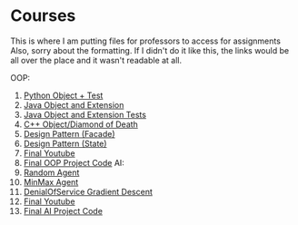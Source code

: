# Courses
This is where I am putting files for professors to access for assignments
Also, sorry about the formatting. If I didn't do it like this, the links would be all over the place and it wasn't readable at all.

OOP:
1. [Python Object + Test](https://github.com/JohnsonClayton/Courses/tree/master/OOP/simpleObjectPy)
2. [Java Object and Extension](https://github.com/JohnsonClayton/Courses/tree/master/OOP/simpleObjectJava/WaterTank.java/src/watertank/java)
3. [Java Object and Extension Tests](https://github.com/JohnsonClayton/Courses/tree/master/OOP/simpleObjectJava/WaterTank.java/test/watertank/java)
4. [C++ Object/Diamond of Death](https://github.com/JohnsonClayton/Courses/tree/master/OOP/C%2B%2B%20Diamond%20of%20Death)
5. [Design Pattern (Facade)](https://github.com/JohnsonClayton/Courses/tree/master/OOP/OOP%20Design%20Patterns/Facade%20Design)
6. [Design Pattern (State)](https://github.com/JohnsonClayton/Courses/tree/master/OOP/OOP%20Design%20Patterns/State%20Design)
7. [Final Youtube](http://youtu.be/ASf9fVi45Uw)
8. [Final OOP Project Code](https://github.com/JohnsonClayton/Courses/tree/master/OOP/OOPFinalProj1)
AI:
1. [Random Agent](https://github.com/JohnsonClayton/Courses/tree/master/AI/FirstAIPy/RandomAgent.py)
2. [MinMax Agent](https://github.com/JohnsonClayton/Courses/blob/master/AI/FirstAIPy/MinMaxAgent.py)
3. [DenialOfService Gradient Descent](https://github.com/JohnsonClayton/Courses/blob/master/AI/DenialOfService.java)
4. [Final Youtube](http://youtu.be/WN3Bx3G9FuE)
5. [Final AI Project Code](https://github.com/JohnsonClayton/Courses/tree/master/AI/AntiTrader.ipynb)
